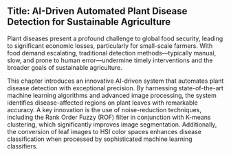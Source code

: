 
## Title: AI-Driven Automated Plant Disease Detection for Sustainable Agriculture

Plant diseases present a profound challenge to global food security, leading to significant economic losses, particularly for small-scale farmers. With food demand escalating, traditional detection methods—typically manual, slow, and prone to human error—undermine timely interventions and the broader goals of sustainable agriculture.

This chapter introduces an innovative AI-driven system that automates plant disease detection with exceptional precision. By harnessing state-of-the-art machine learning algorithms and advanced image processing, the system identifies disease-affected regions on plant leaves with remarkable accuracy. A key innovation is the use of noise-reduction techniques, including the Rank Order Fuzzy (ROF) filter in conjunction with K-means clustering, which significantly improves image segmentation. Additionally, the conversion of leaf images to HSI color spaces enhances disease classification when processed by sophisticated machine learning classifiers.
